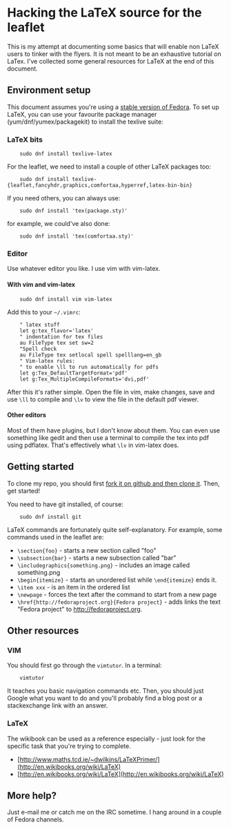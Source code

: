 # Hacking the LaTeX source for the leaflet

This is my attempt at documenting some basics that will enable non LaTeX users to tinker with the flyers. It is not meant to be an exhaustive tutorial on LaTex. I've collected some general resources for LaTeX at the end of this document.

## Environment setup
This document assumes you're using a [stable version of Fedora](http://getfedora.org). To set up LaTeX, you can use your favourite package manager (yum/dnf/yumex/packagekit) to install the texlive suite:

### LaTeX bits
```
    sudo dnf install texlive-latex
```

For the leaflet, we need to install a couple of other LaTeX packages too:

```
    sudo dnf install texlive-{leaflet,fancyhdr,graphics,comfortaa,hyperref,latex-bin-bin}
```

If you need others, you can always use:

```
    sudo dnf install 'tex(package.sty)'
```

for example, we could've also done:

```
    sudo dnf install 'tex(comfortaa.sty)'
```

### Editor 
Use whatever editor you like. I use vim with vim-latex.

#### With vim and vim-latex

```
    sudo dnf install vim vim-latex
```

Add this to your `~/.vimrc`:

```
    " latex stuff
    let g:tex_flavor='latex'
    " indentation for tex files
    au FileType tex set sw=2
    "Spell check
    au FileType tex setlocal spell spelllang=en_gb
    " Vim-latex rules: 
    " to enable \ll to run automatically for pdfs
    let g:Tex_DefaultTargetFormat='pdf'
    let g:Tex_MultipleCompileFormats='dvi,pdf'
```

After this it's rather simple. Open the file in vim, make changes, save and use `\ll` to compile and `\lv` to view the file in the default pdf viewer.

#### Other editors
Most of them have plugins, but I don't know about them. You can even use something like gedit and then use a terminal to compile the tex into pdf using pdflatex. That's effectively what `\lv` in vim-latex does.

## Getting started
To clone my repo, you should first [fork it on github and then clone it](https://guides.github.com/activities/forking/).
Then, get started!

You need to have git installed, of course:

```
    sudo dnf install git
```

LaTeX commands are fortunately quite self-explanatory. For example, some commands used in the leaflet are:

* `\section{foo}` - starts a new section called "foo"
* `\subsection{bar}` - starts a new subsection called "bar"
* `\includegraphics{something.png}` - includes an image called something.png
* `\begin{itemize}` - starts an unordered list while `\end{itemize}` ends it.
* `\item xxx` - is an item in the ordered list
* `\newpage` - forces the text after the command to start from a new page
* `\href{http://fedoraproject.org}{Fedora project}` - adds links the text "Fedora project" to http://fedoraproject.org.

## Other resources
### VIM
You should first go through the `vimtutor`. In a terminal:

```
    vimtutor
```

It teaches you basic navigation commands etc. Then, you should just Google what you want to do and you'll probably find a blog post or a stackexchange link with an answer.

### LaTeX
The wikibook can be used as a reference especially - just look for the specific task that you're trying to complete.

* [http://www.maths.tcd.ie/~dwilkins/LaTeXPrimer/](http://en.wikibooks.org/wiki/LaTeX)
* [http://en.wikibooks.org/wiki/LaTeX](http://en.wikibooks.org/wiki/LaTeX)

## More help?
Just e-mail me or catch me on the IRC sometime. I hang around in a couple of Fedora channels.
